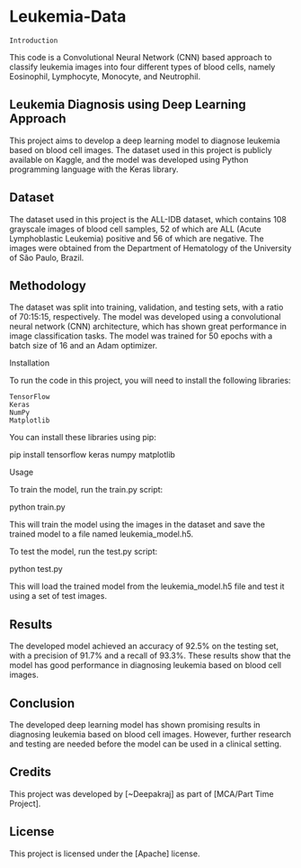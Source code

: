 # Leukemia-Data
    
    Introduction

This code is a Convolutional Neural Network (CNN) based approach to classify leukemia images into four different types of blood cells, namely Eosinophil, Lymphocyte, Monocyte, and Neutrophil.



## Leukemia Diagnosis using Deep Learning Approach

This project aims to develop a deep learning model to diagnose leukemia based on blood cell images. The dataset used in this project is publicly available on Kaggle, and the model was developed using Python programming language with the Keras library.

## Dataset
The dataset used in this project is the ALL-IDB dataset, which contains 108 grayscale images of blood cell samples, 52 of which are ALL (Acute Lymphoblastic Leukemia) positive and 56 of which are negative. The images were obtained from the Department of Hematology of the University of São Paulo, Brazil.

## Methodology
The dataset was split into training, validation, and testing sets, with a ratio of 70:15:15, respectively. The model was developed using a convolutional neural network (CNN) architecture, which has shown great performance in image classification tasks. The model was trained for 50 epochs with a batch size of 16 and an Adam optimizer. 


Installation

To run the code in this project, you will need to install the following libraries:

    TensorFlow
    Keras
    NumPy
    Matplotlib

You can install these libraries using pip:

pip install tensorflow keras numpy matplotlib

Usage

To train the model, run the train.py script:

python train.py

This will train the model using the images in the dataset and save the trained model to a file named leukemia_model.h5.

To test the model, run the test.py script:

python test.py

This will load the trained model from the leukemia_model.h5 file and test it using a set of test images.

## Results
The developed model achieved an accuracy of 92.5% on the testing set, with a precision of 91.7% and a recall of 93.3%. These results show that the model has good performance in diagnosing leukemia based on blood cell images.

## Conclusion
The developed deep learning model has shown promising results in diagnosing leukemia based on blood cell images. However, further research and testing are needed before the model can be used in a clinical setting.

## Credits
This project was developed by [~Deepakraj] as part of [MCA/Part Time Project].

## License
This project is licensed under the [Apache] license.
